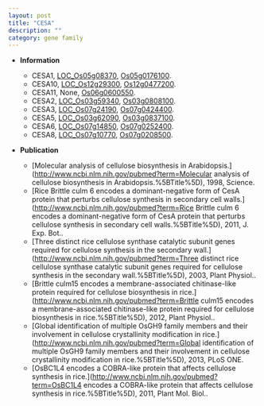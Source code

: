 ```yaml
---
layout: post
title: "CESA"
description: ""
category: gene family
---
```


* **Information**  
    + CESA1, [LOC_Os05g08370](http://rice.uga.edu/cgi-bin/ORF_infopage.cgi?orf=LOC_Os05g08370), [Os05g0176100](https://rapdb.dna.affrc.go.jp/locus/?name=Os05g0176100).
    + CESA10, [LOC_Os12g29300](http://rice.uga.edu/cgi-bin/ORF_infopage.cgi?orf=LOC_Os12g29300), [Os12g0477200](https://rapdb.dna.affrc.go.jp/locus/?name=Os12g0477200).
    + CESA11, None, [Os06g0600550](https://rapdb.dna.affrc.go.jp/locus/?name=Os06g0600550).
    + CESA2, [LOC_Os03g59340](http://rice.uga.edu/cgi-bin/ORF_infopage.cgi?orf=LOC_Os03g59340), [Os03g0808100](https://rapdb.dna.affrc.go.jp/locus/?name=Os03g0808100).
    + CESA3, [LOC_Os07g24190](http://rice.uga.edu/cgi-bin/ORF_infopage.cgi?orf=LOC_Os07g24190), [Os07g0424400](https://rapdb.dna.affrc.go.jp/locus/?name=Os07g0424400).
    + CESA5, [LOC_Os03g62090](http://rice.uga.edu/cgi-bin/ORF_infopage.cgi?orf=LOC_Os03g62090), [Os03g0837100](https://rapdb.dna.affrc.go.jp/locus/?name=Os03g0837100).
    + CESA6, [LOC_Os07g14850](http://rice.uga.edu/cgi-bin/ORF_infopage.cgi?orf=LOC_Os07g14850), [Os07g0252400](https://rapdb.dna.affrc.go.jp/locus/?name=Os07g0252400).
    + CESA8, [LOC_Os07g10770](http://rice.uga.edu/cgi-bin/ORF_infopage.cgi?orf=LOC_Os07g10770), [Os07g0208500](https://rapdb.dna.affrc.go.jp/locus/?name=Os07g0208500).

* **Publication**  
    + [Molecular analysis of cellulose biosynthesis in Arabidopsis.](http://www.ncbi.nlm.nih.gov/pubmed?term=Molecular analysis of cellulose biosynthesis in Arabidopsis.%5BTitle%5D), 1998, Science.
    + [Rice Brittle culm 6 encodes a dominant-negative form of CesA protein that perturbs cellulose synthesis in secondary cell walls.](http://www.ncbi.nlm.nih.gov/pubmed?term=Rice Brittle culm 6 encodes a dominant-negative form of CesA protein that perturbs cellulose synthesis in secondary cell walls.%5BTitle%5D), 2011, J. Exp. Bot..
    + [Three distinct rice cellulose synthase catalytic subunit genes required for cellulose synthesis in the secondary wall.](http://www.ncbi.nlm.nih.gov/pubmed?term=Three distinct rice cellulose synthase catalytic subunit genes required for cellulose synthesis in the secondary wall.%5BTitle%5D), 2003, Plant Physiol..
    + [Brittle culm15 encodes a membrane-associated chitinase-like protein required for cellulose biosynthesis in rice.](http://www.ncbi.nlm.nih.gov/pubmed?term=Brittle culm15 encodes a membrane-associated chitinase-like protein required for cellulose biosynthesis in rice.%5BTitle%5D), 2012, Plant Physiol..
    + [Global identification of multiple OsGH9 family members and their involvement in cellulose crystallinity modification in rice.](http://www.ncbi.nlm.nih.gov/pubmed?term=Global identification of multiple OsGH9 family members and their involvement in cellulose crystallinity modification in rice.%5BTitle%5D), 2013, PLoS ONE.
    + [OsBC1L4 encodes a COBRA-like protein that affects cellulose synthesis in rice.](http://www.ncbi.nlm.nih.gov/pubmed?term=OsBC1L4 encodes a COBRA-like protein that affects cellulose synthesis in rice.%5BTitle%5D), 2011, Plant Mol. Biol..



